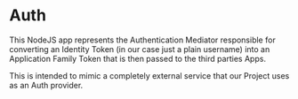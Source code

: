 # Auth

This NodeJS app represents the Authentication Mediator responsible for converting an Identity Token (in our case just a plain username) into an Application Family Token that is then passed to the third parties Apps.

This is intended to mimic a completely external service that our Project uses as an Auth provider.